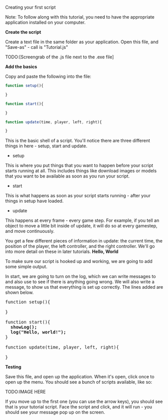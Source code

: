 Creating your first script

Note: To follow along with this tutorial, you need to have the appropriate application installed on your computer.

**Create the script** 

Create a text file in the same folder as your application.
Open this file, and "Save-as" - call is "Tutorial.js"

TODO:[Screengrab of the .js file next to the .exe file]

**Add the basics**

Copy and paste the following into the file:

```javascript
function setup(){

}

function start(){

}

function update(time, player, left, right){

}
```

This is the basic shell of a script.  You'll notice there are three different things in here - setup, start and update.  

* setup 

This is where you put things that you want to happen before your script starts running at all.  This includes things like download images or models that you want to be available as soon as you run your script.

* start 

This is what happens as soon as your script starts running - after your things in setup have loaded.

* update 

This happens at every frame - every game step.  For example, if you tell an object to move a little bit inside of update, it will do    so at every gamestep, and move continuously.

You get a few different pieces of information in update: the current time, the position of the player, the left controller, and the right controller.  We'll go into more detail on these in later tutorials.
**Hello, World**

To make sure our script is hooked up and working, we are going to add some simple output.

In start, we are going to turn on the log, which we can write messages to and also use to see if there is anything going wrong.  We will also write a message, to show us that everything is set up correctly.  The lines added are shown below.

<pre lang="javascript">
function setup(){

}

function start(){
  <b>showLog();</b>
  <b>log("Hello, world!");</b>
}

function update(time, player, left, right){

}
</pre>

**Testing**

Save this file, and open up the application.  When it's open, click once to open up the menu.  You should see a bunch of scripts available, like so:

TODO:IMAGE HERE

If you move up to the first one (you can use the arrow keys), you should see that is your tutorial script.  Face the script and click, and it will run - you should see your message pop up on the screen.


